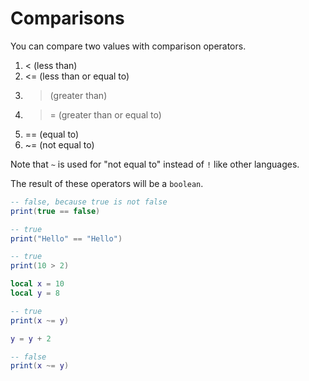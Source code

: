 # Comparisons

You can compare two values with comparison operators.

1. <    (less than)
2. <=   (less than or equal to)
3. >    (greater than)
4. >=   (greater than or equal to)
5. ==   (equal to)
6. ~=   (not equal to)

Note that `~` is used for "not equal to" instead of `!` like other languages.

The result of these operators will be a `boolean`.

```lua
-- false, because true is not false
print(true == false)

-- true
print("Hello" == "Hello")

-- true
print(10 > 2)

local x = 10
local y = 8

-- true
print(x ~= y)

y = y + 2

-- false
print(x ~= y)
```